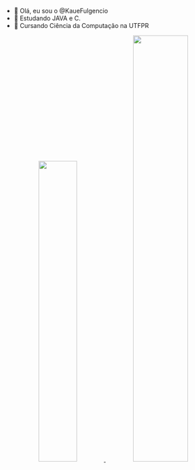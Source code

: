 - 👋 Olá, eu sou o @KaueFulgencio
- 👀 Estudando JAVA e C.
- 🌱 Cursando Ciência da Computação na UTFPR

<div align="center">
  <a href="https://github.com/kauefulgencio">
  <img width="42%" src="https://github-readme-stats.vercel.app/api?username=kauefulgencio&show_icons=true&theme=dracula&include_all_commits=true&count_private=true"/>
  <img width="50%" src="https://github-readme-stats.vercel.app/api/top-langs/?username=kauefulgencio&layout=compact&langs_count=7&theme=dracula"/>
</div>


